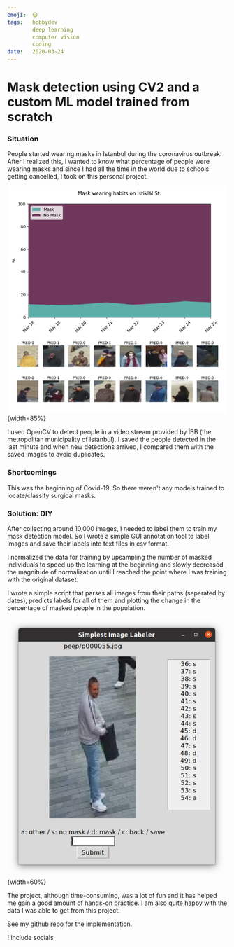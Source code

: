 ```yaml
---
emoji:  😷
tags:   hobbydev
        deep learning
        computer vision
        coding
date:   2020-03-24
---
```


# Mask detection using CV2 and a custom ML model trained from scratch

### Situation

People started wearing masks in Istanbul during the coronavirus outbreak. After I realized this, I wanted to know what percentage of people were wearing masks and since I had all the time in the world due to schools getting cancelled, I took on this personal project.

![](/static/img/projects/mask_data.png){width=85%}

I used OpenCV to detect people in a video stream provided by İBB (the metropolitan municipality of Istanbul). I saved the people detected in the last minute and when new detections arrived, I compared them with the saved images to avoid duplicates.

### Shortcomings

This was the beginning of Covid-19. So there weren't any models trained to locate/classify surgical masks. 

### Solution: DIY

After collecting around 10,000 images, I needed to label them to train my mask detection model. So I wrote a simple GUI annotation tool to label images and save their labels into text files in csv format.

I normalized the data for training by upsampling the number of masked individuals to speed up the learning at the beginning and slowly decreased the magnitude of normalization until I reached the point where I was training with the original dataset.

I wrote a simple script that parses all images from their paths (seperated by dates), predicts labels for all of them and plotting the change in the percentage of masked people in the population.

![](/static/img/projects/mask_gui.png){width=60%}

The project, although time-consuming, was a lot of fun and it has helped me gain a good amount of hands-on practice. I am also quite happy with the data I was able to get from this project.

See my [github repo](https://github.com/cemreefe/are-you-wearing-your-mask) for the implementation.

! include socials
